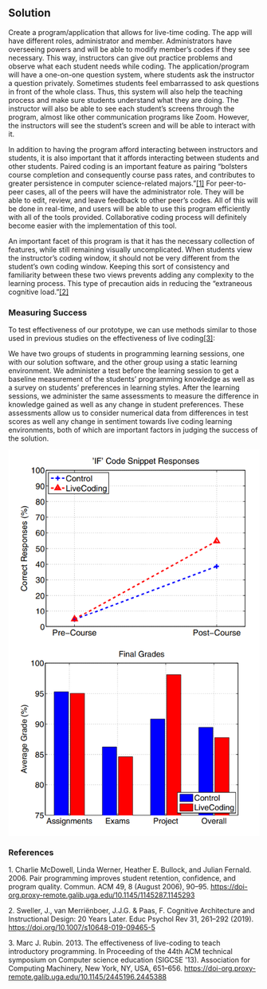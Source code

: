 ## Solution
Create a program/application that allows for live-time coding. The app will have different roles, administrator and member. Administrators have overseeing powers and will be able to modify member’s codes if they see necessary. This way, instructors can give out practice problems and observe what each student needs while coding. The application/program will have a one-on-one question system, where students ask the instructor a question privately. Sometimes students feel embarrassed to ask questions in front of the whole class. Thus, this system will also help the teaching process and make sure students understand what they are doing. The instructor will also be able to see each student’s screens through the program, almost like other communication programs like Zoom. However, the instructors will see the student’s screen and will be able to interact with it.

In addition to having the program afford interacting between instructors and students, it is also important that it affords interacting between students and other students. Paired coding is an important feature as pairing “bolsters course completion and consequently course pass rates, and contributes to greater persistence in computer science-related majors.”[[1]](#1) For peer-to-peer cases, all of the peers will have the administrator role. They will be able to edit, review, and leave feedback to other peer’s codes. All of this will be done in real-time, and users will be able to use this program efficiently with all of the tools provided. Collaborative coding process will definitely become easier with the implementation of this tool.

An important facet of this program is that it has the necessary collection of features, while still remaining visually uncomplicated. When students view the instructor’s coding window, it should not be very different from the student’s own coding window. Keeping this sort of consistency and familiarity between these two views prevents adding any complexity to the learning process. This type of precaution aids in reducing the “extraneous cognitive load.”[[2]](#2)
### Measuring Success
To test effectiveness of our prototype, we can use methods similar to those used in previous studies on the effectiveness of live coding[[3]](#3): 

We  have two groups of students in programming learning sessions, one with our solution software, and the other group using a static learning environment. We administer a test before the learning session to get a baseline measurement of the students’ programming knowledge as well as a survey on students’ preferences in learning styles. After the learning sessions, we administer the same assessments to measure the difference in knowledge gained as well as any change in student preferences. These assessments allow us to consider numerical data from differences in test scores as well any change in sentiment towards live coding learning environments, both of which are important factors in judging the success of the solution.

<img src="milestone2/evidence1.png" width="600" style="display: block; margin-right: auto; margin-left: auto;">
<img src="milestone2/evidence2.png" width="600" style="display: block; margin-right: auto; margin-left: auto;">

### References
<a id="1">1.</a>
Charlie McDowell, Linda Werner, Heather E. Bullock, and Julian Fernald. 2006. Pair programming improves student retention, confidence, and program quality. Commun. ACM 49, 8 (August 2006), 90–95. https://doi-org.proxy-remote.galib.uga.edu/10.1145/1145287.1145293

<a id="2">2.</a>
Sweller, J., van Merriënboer, J.J.G. & Paas, F. Cognitive Architecture and Instructional Design: 20 Years Later. Educ Psychol Rev 31, 261–292 (2019). https://doi.org/10.1007/s10648-019-09465-5

<a id="3">3.</a>
Marc J. Rubin. 2013. The effectiveness of live-coding to teach introductory programming. In Proceeding of the 44th ACM technical symposium on Computer science education (SIGCSE '13). Association for Computing Machinery, New York, NY, USA, 651–656. https://doi-org.proxy-remote.galib.uga.edu/10.1145/2445196.2445388
